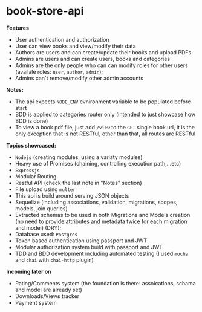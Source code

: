 # book-store-api

**Features**

- User authentication and authorization
- User can view books and view/modify their data
- Authors are users and can create/update their books and upload PDFs
- Admins are users and can create users, books and categories
- Admins are the only people who can can modify roles for other users (availale roles: `user`, `author`, `admin`);
- Admins can`t remove/modify other admin accounts

**Notes:**

- The api expects `NODE_ENV` evnironment variable to be populated before start
- BDD is applied to categories router only (intended to just showcase how BDD is done)
- To view a book pdf file, just add `/view` to the `GET` single book url, it is the only exception that is not RESTful, other than that, all routes are RESTful

**Topics showcased:**

- `Nodejs` (creating modules, using a variaty modules)
- Heavy use of Promises (chaining, controlling execution path,...etc)
- `Expressjs`
- Modular Routing
- Restful API (check the last note in "Notes" section)
- File upload using `multer`
- This api is build around serving JSON objects
- Sequelize (including associations, validation, migrations, scopes, models, join queries)
- Extracted schemas to be used in both Migrations and Models creation (no need to provide attributes and metadata twice for each migration and model) (DRY);
- Database used: `Postgres`
- Token based authentication using passport and JWT
- Modular authorization system build with passport and JWT
- TDD and BDD development including automated testing (I used `mocha` and `chai` with `chai-http` plugin)

**Incoming later on**

- Rating/Comments system (the foundation is there: assoications, schama and model are already set)
- Downloads/Views tracker
- Payment system
